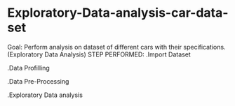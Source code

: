 # Exploratory-Data-analysis-car-data-set
Goal: Perform analysis on dataset of different cars
with their specifications. (Exploratory Data
Analysis)
STEP PERFORMED:
.Import Dataset

.Data Profilling

.Data Pre-Processing

.Exploratory Data analysis


